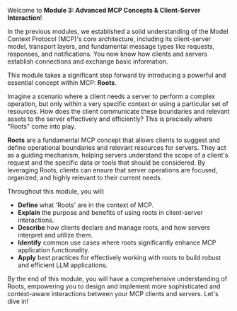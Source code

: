 Welcome to **Module 3: Advanced MCP Concepts & Client-Server Interaction**!

In the previous modules, we established a solid understanding of the Model Context Protocol (MCP)'s core architecture, including its client-server model, transport layers, and fundamental message types like requests, responses, and notifications. You now know how clients and servers establish connections and exchange basic information.

This module takes a significant step forward by introducing a powerful and essential concept within MCP: **Roots**.

Imagine a scenario where a client needs a server to perform a complex operation, but only within a very specific context or using a particular set of resources. How does the client communicate these boundaries and relevant assets to the server effectively and efficiently? This is precisely where "Roots" come into play.

**Roots** are a fundamental MCP concept that allows clients to suggest and define operational boundaries and relevant resources for servers. They act as a guiding mechanism, helping servers understand the scope of a client's request and the specific data or tools that should be considered. By leveraging Roots, clients can ensure that server operations are focused, organized, and highly relevant to their current needs.

Throughout this module, you will:

*   **Define** what 'Roots' are in the context of MCP.
*   **Explain** the purpose and benefits of using roots in client-server interactions.
*   **Describe** how clients declare and manage roots, and how servers interpret and utilize them.
*   **Identify** common use cases where roots significantly enhance MCP application functionality.
*   **Apply** best practices for effectively working with roots to build robust and efficient LLM applications.

By the end of this module, you will have a comprehensive understanding of Roots, empowering you to design and implement more sophisticated and context-aware interactions between your MCP clients and servers. Let's dive in!